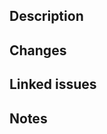 <!-- IMPORTANT: Don't forget to link the issue(s) once the PR created! -->

## Description

<!--
  Describe briefly what this PR does, if the issue description is not enough.
  Add any information that could be relevant for the reviewers.
-->

## Changes

<!--
  List here the collateral changes impacted by this PR, such as
  a notable refactoring, or a breaking change in the API.
-->

## Linked issues

<!--
  List here the issues solved by this PR, with a closing word
  if relevant, e.g. "Closes #12"
 -->

## Notes

<!-- Optional notes -->
